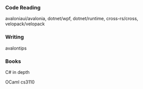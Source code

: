 ### Code Reading

avaloniaui/avalonia, dotnet/wpf, dotnet/runtime, cross-rs/cross, velopack/velopack

### Writing

avalontips

### Books

C# in depth

OCaml cs3110
